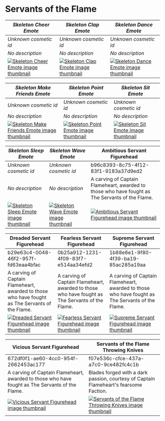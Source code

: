 # Servants of the Flame

| *Skeleton Cheer Emote* | *Skeleton Clap Emote* | *Skeleton Dance Emote* |
| ---------------------- | --------------------- | ---------------------- |
| *Unknown cosmetic id* | *Unknown cosmetic id* | *Unknown cosmetic id* |
| *No description* | *No description* | *No description* |
| [![*Skeleton Cheer Emote* image thumbnail](https://cdn.merciasquill.com/images/67035fed8ad30bf0035179c4)](https://seaofthieves.wiki.gg/wiki/Skeleton_Cheer_Emote) | [![*Skeleton Clap Emote* image thumbnail](https://cdn.merciasquill.com/images/67035fed8ad30bf0035179c4)](https://seaofthieves.wiki.gg/wiki/Skeleton_Clap_Emote) | [![*Skeleton Dance Emote* image thumbnail](https://cdn.merciasquill.com/images/67035fed8ad30bf0035179c4)](https://seaofthieves.wiki.gg/wiki/Skeleton_Dance_Emote) |

| *Skeleton Make Friends Emote* | *Skeleton Point Emote* | *Skeleton Sit Emote* |
| ----------------------------- | ---------------------- | -------------------- |
| *Unknown cosmetic id* | *Unknown cosmetic id* | *Unknown cosmetic id* |
| *No description* | *No description* | *No description* |
| [![*Skeleton Make Friends Emote* image thumbnail](https://cdn.merciasquill.com/images/67035fed8ad30bf0035179c4)](https://seaofthieves.wiki.gg/wiki/Skeleton_Make_Friends_Emote) | [![*Skeleton Point Emote* image thumbnail](https://cdn.merciasquill.com/images/67035fed8ad30bf0035179c4)](https://seaofthieves.wiki.gg/wiki/Skeleton_Point_Emote) | [![*Skeleton Sit Emote* image thumbnail](https://cdn.merciasquill.com/images/67035fed8ad30bf0035179c4)](https://seaofthieves.wiki.gg/wiki/Skeleton_Sit_Emote) |

| *Skeleton Sleep Emote* | *Skeleton Wave Emote* | Ambitious Servant Figurehead |
| ---------------------- | --------------------- | ---------------------------- |
| *Unknown cosmetic id* | *Unknown cosmetic id* | b96c8393-8c75-4f12-83f1-9183a37d9ed2 |
| *No description* | *No description* | A carving of Captain Flameheart, awarded to those who have fought as The Servants of the Flame. |
| [![*Skeleton Sleep Emote* image thumbnail](https://cdn.merciasquill.com/images/67035fed8ad30bf0035179c4)](https://seaofthieves.wiki.gg/wiki/Skeleton_Sleep_Emote) | [![*Skeleton Wave Emote* image thumbnail](https://cdn.merciasquill.com/images/67035fed8ad30bf0035179c4)](https://seaofthieves.wiki.gg/wiki/Skeleton_Wave_Emote) | [![Ambitious Servant Figurehead image thumbnail](https://seaofthieves.wiki.gg/images/0/04/Ambitious_Servant_Figurehead.png)](https://seaofthieves.wiki.gg/wiki/Ambitious_Servant_Figurehead) |

| Dreaded Servant Figurehead | Fearless Servant Figurehead | Supreme Servant Figurehead |
| -------------------------- | --------------------------- | -------------------------- |
| b29e63c4-0048-46f2-957f-fd63eaa4bfac | 0b25a912-1231-4f09-83f7-e514aa34efd2 | 1b88e6e1-9f80-4f39-ba19-85ac285a19aa |
| A carving of Captain Flameheart, awarded to those who have fought as The Servants of the Flame. | A carving of Captain Flameheart, awarded to those who have fought as The Servants of the Flame. | A carving of Captain Flameheart, awarded to those who have fought as The Servants of the Flame. |
| [![Dreaded Servant Figurehead image thumbnail](https://seaofthieves.wiki.gg/images/3/38/Dreaded_Servant_Figurehead.png)](https://seaofthieves.wiki.gg/wiki/Dreaded_Servant_Figurehead) | [![Fearless Servant Figurehead image thumbnail](https://seaofthieves.wiki.gg/images/c/cd/Fearless_Servant_Figurehead.png)](https://seaofthieves.wiki.gg/wiki/Fearless_Servant_Figurehead) | [![Supreme Servant Figurehead image thumbnail](https://seaofthieves.wiki.gg/images/f/f0/Supreme_Servant_Figurehead.png)](https://seaofthieves.wiki.gg/wiki/Supreme_Servant_Figurehead) |

| Vicious Servant Figurehead | Servants of the Flame Throwing Knives |
| -------------------------- | ------------------------------------- |
| 672df0f1-ae60-4cc0-954f-2662453ac177 | f07e536c-cfce-437a-a7c0-9ce482fc4c1b |
| A carving of Captain Flameheart, awarded to those who have fought as The Servants of the Flame. | Blades forged with a dark passion, courtesy of Captain Flameheart's fearsome Faction. |
| [![Vicious Servant Figurehead image thumbnail](https://seaofthieves.wiki.gg/images/2/22/Vicious_Servant_Figurehead.png)](https://seaofthieves.wiki.gg/wiki/Vicious_Servant_Figurehead) | [![Servants of the Flame Throwing Knives image thumbnail](https://seaofthieves.wiki.gg/images/7/78/Servants_of_the_Flame_Throwing_Knives.png)](https://seaofthieves.wiki.gg/wiki/Servants_of_the_Flame_Throwing_Knives) |
